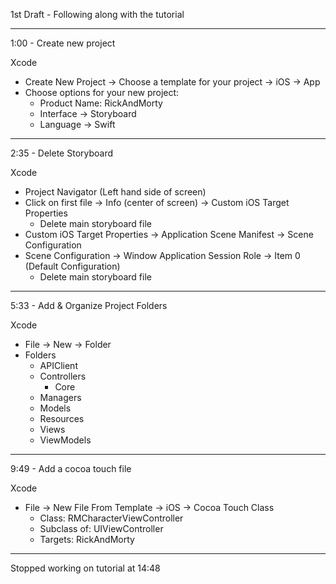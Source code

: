 1st Draft - Following along with the tutorial

- - - -

1:00 - Create new project

Xcode
* Create New Project -> Choose a template for your project -> iOS -> App
* Choose options for your new project:
  * Product Name: RickAndMorty
  * Interface -> Storyboard
  * Language -> Swift

- - - -

2:35 - Delete Storyboard

Xcode
* Project Navigator (Left hand side of screen)
* Click on first file -> Info (center of screen) -> Custom iOS Target Properties
  * Delete main storyboard file
* Custom iOS Target Properties -> Application Scene Manifest -> Scene Configuration
* Scene Configuration -> Window Application Session Role -> Item 0 (Default Configuration)
  * Delete main storyboard file

- - - -

5:33 - Add & Organize Project Folders

Xcode
* File -> New -> Folder
* Folders
  * APIClient
  * Controllers
    * Core 
  * Managers
  * Models
  * Resources
  * Views
  * ViewModels

- - - -

9:49 - Add a cocoa touch file

Xcode
* File -> New File From Template -> iOS -> Cocoa Touch Class
  * Class: RMCharacterViewController
  * Subclass of: UIViewController
  * Targets: RickAndMorty

- - - -

Stopped working on tutorial at 14:48
